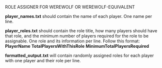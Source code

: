 ROLE ASSIGNER FOR WEREWOLF OR WEREWOLF-EQUIVALENT

**player_names.txt** should contain the name of each player. One name per line.

**player_roles.txt** should contain the role title, how many players should have
that role, and the minimum number of players required for the role to be
assignable. One role and its information per line.
Follow this format:
**PlayerName** **TotalPlayersWithThisRole** **MinimumTotalPlayersRequired**

**formatted_output.txt** will contain randomly assigned roles for each player with
one player and their role per line.
